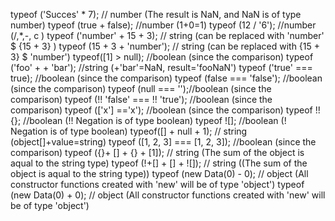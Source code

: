 typeof ('Succes' * 7); // number (The result is NaN, and NaN is of type number)
typeof (true + false); //number  (1+0=1)
typeof (12 / '6');  //number (/,*,-, c )
typeof ('number' + 15 + 3); // string (can be replaced with 'number' $ {15 + 3} )
typeof (15 + 3 + 'number'); // string (can be replaced with {15 + 3} $ 'number')
typeof([1] > null); //boolean (since the comparison)
typeof ('foo' + + 'bar'); //string (+'bar'=NaN, result='fooNaN')
typeof ('true' === true);  //boolean (since the comparison)
typeof (false === 'false');  //boolean (since the comparison)
typeof (null === '');//boolean (since the comparison)
typeof (!! 'false' === !! 'true');  //boolean (since the comparison)
typeof (['x'] =='x'); //boolean (since the comparison)
typeof !! {}; //boolean (!! Negation is of type boolean)
typeof ![]; //boolean (! Negation is of type boolean)
typeof([] + null + 1); // string (object[]+value=string)
typeof ([1, 2, 3] === [1, 2, 3]); //boolean (since the comparison)
typeof ({}+ [] + {} + [1]); // string (The sum of the object is aqual to the string type)
typeof (!+[] + [] + ![]); // string ((The sum of the object is aqual to the string type))
typeof (new Data(0) - 0); // object (All constructor functions created with 'new' will be of type 'object')
typeof (new Data(0) + 0);  // object (All constructor functions created with 'new' will be of type 'object')
